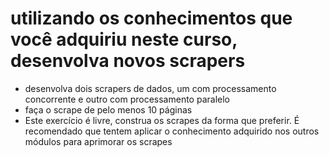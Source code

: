 # utilizando os conhecimentos que você adquiriu neste curso, desenvolva novos scrapers
- desenvolva dois scrapers de dados, um com processamento concorrente e outro com processamento paralelo
- faça o scrape de pelo menos 10 páginas
- Este exercício é livre, construa os scrapes da forma que preferir. É recomendado que tentem aplicar o conhecimento adquirido nos outros módulos para aprimorar os scrapes
